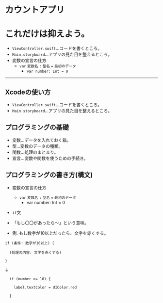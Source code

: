 # カウントアプリ

# これだけは抑えよう。
- `ViewController.swift`...コードを書くところ。
- `Main.storyboard`...アプリの見た目を整えるところ。
- 変数の宣言の仕方
  - `var` `変数名` `:` `型名` `=` `最初のデータ`
    - `var number: Int = 0`
    
---

## Xcodeの使い方
- `ViewController.swift`...コードを書くところ。
- `Main.storyboard`...アプリの見た目を整えるところ。

## プログラミングの基礎
- 変数...データを入れておく箱。
- 型...変数のデータの種類。
- 関数...処理のまとまり。
- 宣言...変数や関数を使うための手続き。


## プログラミングの書き方(構文)
- 変数の宣言の仕方
  - `var` `変数名` `:` `型名` `=` `最初のデータ`
    - var number: Int = 0

-  `if`文
  - 「もし〇〇があったら〜」という意味。
  - 例. もし数字が10以上だったら、文字を赤くする。
  
  ```
  if (条件: 数字が10以上) {
    
    (処理の内容: 文字を赤くする)
    
  }
```

  ↓
  
```
  if (number >= 10) {
  
    label.textColor = UIColor.red
  
  }
  ```
  
